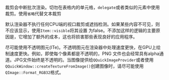 裁剪会中断批次渲染。切勿在表格内的单元格，`delegate`或者类似的元素中使用裁剪。使用`省略`代替文本裁剪

默认渲染器不执行任何CPU端的视口裁剪或遮挡检测。如果某些内容不可见，则不应该显示，使用`Item::visible`将其设置
为false。不添加这样的逻辑的主要原因是，它增加了额外的成本，这也将损害那些表现良好的应用程序。

尽可能使用不透明图元(ITe)。不透明图元在渲染器中处理速度更快，在GPU上绘制速度更快。例如，即使每个像素都是不透明的，PNG
文件也会经常具有alpha通道。JPG文件始终是不透明的。当图像提供给`QQuickImageProvider`或者使用
`QQuickWindow::createTextureFromImage()`创建图像时，请尽可能使用`QImage::Format_RGB32`格式。

